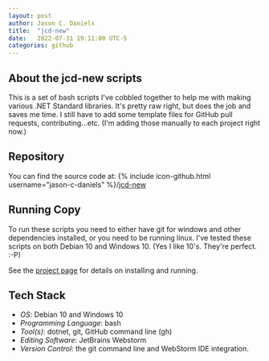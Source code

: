 ```yaml
---
layout: post
author: Jason C. Daniels
title:  "jcd-new"
date:   2022-07-31 19:11:00 UTC-5  
categories: github
---
```

## About the jcd-new scripts
This is a set of bash scripts I've cobbled together to help me with making various .NET Standard libraries.
It's pretty raw right, but does the job and saves me time. I still have to add some template files for
GitHub pull requests, contributing...etc. (I'm adding those manually to each project right now.)

## Repository

You can find the source code at:
{% include icon-github.html username="jason-c-daniels" %}/[jcd-new](https://github.com/jason-c-daniels/jcd-new/)

## Running Copy

To run these scripts you need to either have git for windows and other dependencies installed, or you need to be running
linux. I've tested these scripts on both Debian 10 and Windows 10. (Yes I like 10's. They're perfect. :-P)

See the [project page](https://github.com/jason-c-daniels/jcd-new/) for details on installing and running.

## Tech Stack

* *OS*: Debian 10 and Windows 10
* *Programming Language*: bash
* *Tool(s)*: dotnet, git, GitHub command line (gh)
* *Editing Software*: JetBrains Webstorm
* *Version Control*: the git command line and WebStorm IDE integration.